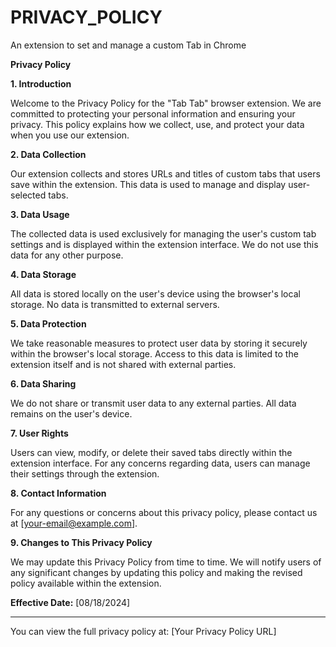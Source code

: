 # PRIVACY_POLICY
An extension to set and manage a custom Tab in Chrome

**Privacy Policy**

**1. Introduction**

Welcome to the Privacy Policy for the "Tab Tab" browser extension. We are committed to protecting your personal information and ensuring your privacy. This policy explains how we collect, use, and protect your data when you use our extension.

**2. Data Collection**

Our extension collects and stores URLs and titles of custom tabs that users save within the extension. This data is used to manage and display user-selected tabs.

**3. Data Usage**

The collected data is used exclusively for managing the user's custom tab settings and is displayed within the extension interface. We do not use this data for any other purpose.

**4. Data Storage**

All data is stored locally on the user's device using the browser's local storage. No data is transmitted to external servers.

**5. Data Protection**

We take reasonable measures to protect user data by storing it securely within the browser's local storage. Access to this data is limited to the extension itself and is not shared with external parties.

**6. Data Sharing**

We do not share or transmit user data to any external parties. All data remains on the user's device.

**7. User Rights**

Users can view, modify, or delete their saved tabs directly within the extension interface. For any concerns regarding data, users can manage their settings through the extension.

**8. Contact Information**

For any questions or concerns about this privacy policy, please contact us at [your-email@example.com].

**9. Changes to This Privacy Policy**

We may update this Privacy Policy from time to time. We will notify users of any significant changes by updating this policy and making the revised policy available within the extension.

**Effective Date:** [08/18/2024]

---

You can view the full privacy policy at: [Your Privacy Policy URL]
